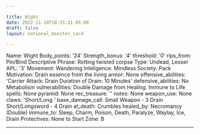 ```yaml
---

title: Wight
date: 2022-11-10T10:33:21-05:00
draft: false
layout: national_monster_card

---
```

Name: Wight
Body_points: '24'
Strength_bonus: '4'
threshold: '0'
rips_from: Pin/Bind
Descriptive Phrase: Rotting twisted corpse
Type: Undead, Lesser
APL: '3'
Movement: Wandering
Inteligence: Mindless
Society: Pack
Motivation: Drain essence from the living
armor: None
offensive_abilities: 'Carrier Attack: Drain  Duration of Drain: 10 Minutes'
defensive_abilities: No Metabolism
vulnerabilities: Double Damage from Healing. Immune to Life
spells: None
pyramid: None
rec_treasure: ''
notes: None
weapon_use: None
claws: 'Short/Long '
base_damage_call: Small Weapon - 3 Drain Short/Longsword - 4 Drain
at_death: Crumbles
healed_by: Necromancy (Double)
immune_to: Sleep, Charm, Poison, Death, Paralyze, Waylay, Ice, Drain
Protectives: None to Start
Zone: B


---


